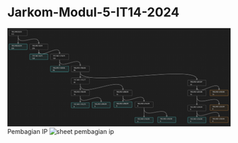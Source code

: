 # Jarkom-Modul-5-IT14-2024
[![Vlsm Tree](img/vlsm%20tree.png)](https://github.com/fqhhusain/Jarkom-Modul-5-IT14-2024/blob/main/img/vlsm%20tree.png)
Pembagian IP
![sheet pembagian ip](https://docs.google.com/spreadsheets/d/1PbRKA1jVk-z_BMASIBKiLHQFbN7uu3GzLrYoKOLI35Q/edit?usp=sharing)
